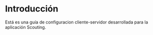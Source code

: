 # Introducción

Está es una guía de configuracion cliente-servidor desarrollada para la aplicación Scouting.








